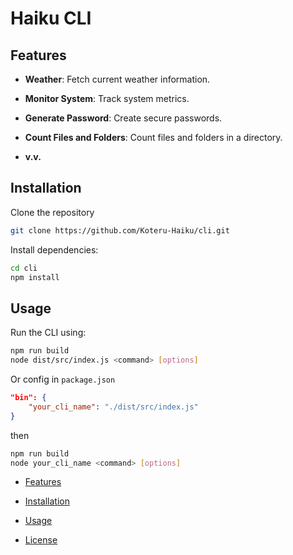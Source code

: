 # Haiku CLI

## Features

- **Weather**: Fetch current weather information.

- **Monitor System**: Track system metrics.

- **Generate Password**: Create secure passwords.

- **Count Files and Folders**: Count files and folders in a directory.

- **v.v.**

## Installation

Clone the repository
```bash
git clone https://github.com/Koteru-Haiku/cli.git
```
Install dependencies:
```bash
cd cli
npm install
```
## Usage
Run the CLI using:
```bash
npm run build
node dist/src/index.js <command> [options]
```
Or config in `package.json`
```json
"bin": {
    "your_cli_name": "./dist/src/index.js"
}
```
then
```bash
npm run build
node your_cli_name <command> [options]
```
- [Features](#features)

- [Installation](#installation)

- [Usage](#usage)

- [License](#license)
